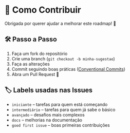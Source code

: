 # 🤝 Como Contribuir

Obrigada por querer ajudar a melhorar este roadmap! 💜

## 🛠 Passo a Passo

1. Faça um fork do repositório
2. Crie uma branch (`git checkout -b minha-sugestao`)
3. Faça as alterações
4. Commit seguindo boas práticas ([Conventional Commits](https://www.conventionalcommits.org/pt-br/v1.0.0/))
5. Abra um Pull Request 🚀

## 🏷️ Labels usadas nas Issues
- `iniciante` – tarefas para quem está começando
- `intermediário` – tarefas para quem já sabe o básico
- `avançado` – desafios mais complexos
- `docs` – melhorias na documentação
- `good first issue` – boas primeiras contribuições


